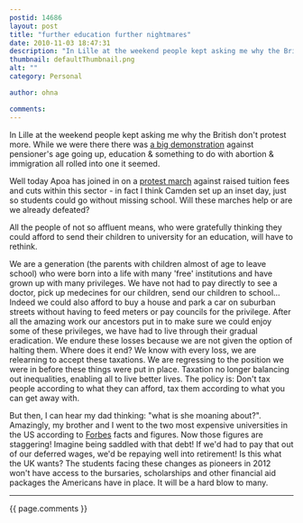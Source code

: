 ```yaml
---
postid: 14686
layout: post
title: "further education further nightmares"
date: 2010-11-03 18:47:31
description: "In Lille at the weekend people kept asking me why the British don&#8217;t protest more. While we were there there was a big demonstration against pensioner&#8217;s age going up, education &amp; something to do with abortion &amp; immigration all rolled&#8230;"
thumbnail: defaultThumbnail.png
alt: ""
category: Personal

author: ohna

comments:
---
```


<p>In Lille at the weekend people kept asking me why the British don't protest more. While we were there there was <a href="http://www.flickr.com/photos/ohna/5161159879/">a big demonstration</a> against pensioner's age going up, education &amp; something to do with abortion &amp; immigration all rolled into one it seemed. </p>

<p>Well today Apoa has joined in on a <a href="http://www.timeshighereducation.co.uk/story.asp?sectioncode=26&amp;storycode=414175&amp;c=1">protest march</a> against raised tuition fees and cuts within this sector - in fact I think Camden set up an inset day, just so students could go without missing school. Will these marches help or are we already defeated? </p>

<p>All the people of not so affluent means, who were gratefully thinking they could afford to send their children to  university for an education, will have to rethink. </p>

<p>We are a generation (the parents with children almost of age to leave school) who were born into a life with many 'free' institutions and have grown up with many privileges. We have not had to pay directly to see a doctor, pick up medecines for our children, send our children to school... Indeed we could also afford to buy a house and park a car on suburban streets without having to feed meters or pay councils for the privilege. After all the amazing work our ancestors put in to make sure we could enjoy some of these privileges, we have had to live through their gradual eradication. We endure these losses because we are not given the option of halting them. Where does it end? We know with every loss, we are relearning to accept these taxations. We are regressing to the position we were in before these things were put in place. Taxation no longer balancing out inequalities, enabling all to live better lives. The policy is: Don't tax people according to what they can afford, tax them according to what you can get away with. </p>

<p>But then, I can hear my dad thinking: "what is she moaning about?". Amazingly, my brother and I went to the two most expensive universities in the US according to <a href="http://www.forbes.com/2010/10/04/americas-most-expensive-colleges-business-most-expensive-colleges.html">Forbes</a> facts and figures. Now those figures are staggering! Imagine being saddled with that debt! If we'd had to pay that out of our deferred wages, we'd be repaying well into retirement! Is this what the UK wants? The students facing these changes as pioneers in 2012 won't have access to the bursaries, scholarships and other financial aid packages the Americans have in place. It will be a hard blow to many. </p>

<hr>

{{ page.comments }}



